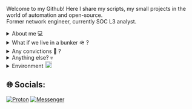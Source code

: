 Welcome to my Github! Here I share my scripts, my small projects in the world of automation and open-source. \
Former network engineer, currently SOC L3 analyst.

<details close><summary> About me  💻 </summary>
Psychology, Criminal sciences and Cybersecurity, that's what distracted me, sometimes... I've been studying all the way to end up like you, doing the same thing in a loop. I am a SOC analyst by day and an OSINT scrapper by night. Otherwise I am an Archlinux user, as you may have noticed - The best functional distro to farm on Diablo IV (btw)</details>

<details close><summary>What if we live in a bunker  🪖 ? </summary>
I mean, it's comfortable, away from noise, from the dictates (the real ones, those with weapons), from false experts, from false enthusiasts, from illogical and cognitive dissonance.</details>

<details close><summary> Any convictions  🔎 ? </summary>
We all walk to the same grave and the same death, we all go through the same bullshit, so as much as we help each other, right?
If I can do anything in Cyber and network, and then share it with you, it's cool and it's been useful.
</details>

<details close><summary> Anything else?  💀 </summary>
Manipulation and social engineering control the world ! Or not, maybe, really ? - I let you be spied on, probably no one has anything to hide.
</details>

<details close><summary> Environment  <img height="18" src="http://wiki.installgentoo.com/images/f/f9/Arch-linux-logo.png"> </summary>
Archlinux, with my own mirror and network infrastructure. Strict network filtering, blocking everything I don't trust. I try to host all my services as much as possible, and I'm a big user of SearXNG and other free, decentralized, transparent alternatives, with no tracking. 
</details>


## 🌐 Socials:

[![Proton](https://img.shields.io/badge/ProtonMail-8B89CC?style=for-the-badge&logo=protonmail&logoColor=white)](mailto:thecyberarcher@protonmail.ch)
[![Messenger](https://img.shields.io/badge/Messenger-00B2FF?style=for-the-badge&logo=messenger&logoColor=white)](https://www.youtube.com/watch?v=tgTUtfb0Ok8)
